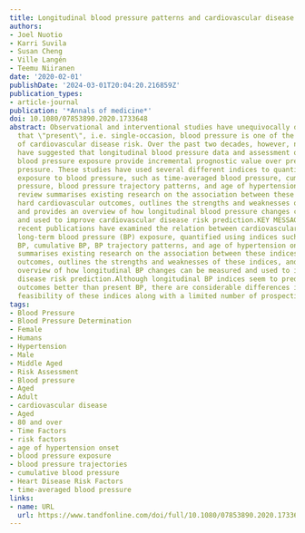 ```yaml
---
title: Longitudinal blood pressure patterns and cardiovascular disease risk.
authors:
- Joel Nuotio
- Karri Suvila
- Susan Cheng
- Ville Langén
- Teemu Niiranen
date: '2020-02-01'
publishDate: '2024-03-01T20:04:20.216859Z'
publication_types:
- article-journal
publication: '*Annals of medicine*'
doi: 10.1080/07853890.2020.1733648
abstract: Observational and interventional studies have unequivocally demonstrated
  that \"present\", i.e. single-occasion, blood pressure is one of the key determinants
  of cardiovascular disease risk. Over the past two decades, however, numerous publications
  have suggested that longitudinal blood pressure data and assessment of long-term
  blood pressure exposure provide incremental prognostic value over present blood
  pressure. These studies have used several different indices to quantify the overall
  exposure to blood pressure, such as time-averaged blood pressure, cumulative blood
  pressure, blood pressure trajectory patterns, and age of hypertension onset. This
  review summarises existing research on the association between these indices and
  hard cardiovascular outcomes, outlines the strengths and weaknesses of these indices,
  and provides an overview of how longitudinal blood pressure changes can be measured
  and used to improve cardiovascular disease risk prediction.KEY MESSAGESNumerous
  recent publications have examined the relation between cardiovascular disease and
  long-term blood pressure (BP) exposure, quantified using indices such as time-averaged
  BP, cumulative BP, BP trajectory patterns, and age of hypertension onset.This review
  summarises existing research on the association between these indices and hard cardiovascular
  outcomes, outlines the strengths and weaknesses of these indices, and provides an
  overview of how longitudinal BP changes can be measured and used to improve cardiovascular
  disease risk prediction.Although longitudinal BP indices seem to predict cardiovascular
  outcomes better than present BP, there are considerable differences in the clinical
  feasibility of these indices along with a limited number of prospective data.
tags:
- Blood Pressure
- Blood Pressure Determination
- Female
- Humans
- Hypertension
- Male
- Middle Aged
- Risk Assessment
- Blood pressure
- Aged
- Adult
- cardiovascular disease
- Aged
- 80 and over
- Time Factors
- risk factors
- age of hypertension onset
- blood pressure exposure
- blood pressure trajectories
- cumulative blood pressure
- Heart Disease Risk Factors
- time-averaged blood pressure
links:
- name: URL
  url: https://www.tandfonline.com/doi/full/10.1080/07853890.2020.1733648
---
```

